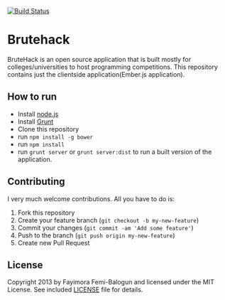 [![Build Status](https://travis-ci.org/fayimora/brutehack-frontend.png)](https://travis-ci.org/fayimora/brutehack-frontend)

# Brutehack

BruteHack is an open source application that is built mostly for colleges/universities to host
programming competitions. This repository contains just the clientside application(Ember.js application).

## How to run

- Install [node.js](http://nodejs.org)
- Install [Grunt](http://gruntjs.com/)
- Clone this repository
- run `npm install -g bower`
- run `npm install`
- run `grunt server` or `grunt server:dist` to run a built version of the application.

## Contributing

I very much welcome contributions. All you have to do is:

1. Fork this repository
2. Create your feature branch (`git checkout -b my-new-feature`)
3. Commit your changes (`git commit -am 'Add some feature'`)
4. Push to the branch (`git push origin my-new-feature`)
5. Create new Pull Request

## License

Copyright 2013 by Fayimora Femi-Balogun and licensed under the MIT License. See included
[LICENSE](https://github.com/fayimora/brutehack-frontend/blob/master/LICENSE) file for details.
